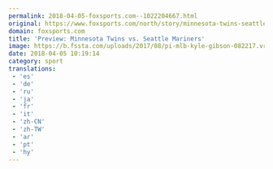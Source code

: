 ```yaml
---
permalink: 2018-04-05-foxsports.com--1022204667.html
original: https://www.foxsports.com/north/story/minnesota-twins-seattle-mariners-preview-040518
domain: foxsports.com
title: 'Preview: Minnesota Twins vs. Seattle Mariners'
image: https://b.fssta.com/uploads/2017/08/pi-mlb-kyle-gibson-082217.vresize.1200.630.high.16.jpg
date: 2018-04-05 10:19:14
category: sport
translations: 
 - 'es'
 - 'de'
 - 'ru'
 - 'ja'
 - 'fr'
 - 'it'
 - 'zh-CN'
 - 'zh-TW'
 - 'ar'
 - 'pt'
 - 'hy'
---
```


